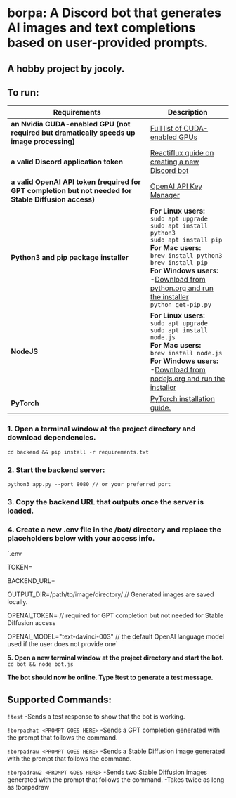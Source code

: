 # borpa: A Discord bot that generates AI images and text completions based on user-provided prompts.

## A hobby project by jocoly.

## To run:

| Requirements | Description |
| ----------- | ----------- |
| **an Nvidia CUDA-enabled GPU (not required but dramatically speeds up image processing)** | [Full list of CUDA-enabled GPUs](https://developer.nvidia.com/cuda-gpus) |
| **a valid Discord application token** | [Reactiflux guide on creating a new Discord bot](https://github.com/reactiflux/discord-irc/wiki/Creating-a-discord-bot-&-getting-a-token) |
| **a valid OpenAI API token (required for GPT completion but not needed for Stable Diffusion access)** | [OpenAI API Key Manager](https://platform.openai.com/account/api-keys) |
| **Python3 and pip package installer** | **For Linux users:**<br />`sudo apt upgrade`<br />`sudo apt install python3`<br />`sudo apt install pip`<br />**For Mac users:**<br />`brew install python3`<br />`brew install pip`<br />**For Windows users:**<br />-[Download from python.org and run the installer](https://www.python.org/downloads/)<br />`python get-pip.py` |
| **NodeJS** | **For Linux users:**<br />`sudo apt upgrade`<br />`sudo apt install node.js`<br />**For Mac users:**<br />`brew install node.js`<br />**For Windows users:**<br />-[Download from nodejs.org and run the installer](https://nodejs.org/en/download) |
| **PyTorch** | [PyTorch installation guide.](https://pytorch.org/get-started/locally/) |


### 1. Open a terminal window at the project directory and download dependencies.
`cd backend && pip install -r requirements.txt`


### 2. Start the backend server:
`python3 app.py --port 8080 // or your preferred port`

### 3. Copy the backend URL that outputs once the server is loaded.

### 4. Create a new .env file in the /bot/ directory and replace the placeholders below with your access info.

`.env

TOKEN=<YOUR DISCORD APPLICATION TOKEN GOES HERE>

BACKEND_URL=<BACKEND URL GOES HERE>

OUTPUT_DIR=/path/to/image/directory/ // Generated images are saved locally.

OPENAI_TOKEN=<YOUR OPENAI TOKEN GOES HERE> // required for GPT completion but not needed for Stable Diffusion access

OPENAI_MODEL="text-davinci-003" // the default OpenAI language model used if the user does not provide one`


**5. Open a new terminal window at the project directory and start the bot.**
`cd bot && node bot.js`

**The bot should now be online. Type !test to generate a test message.**

## Supported Commands:
  `!test`
  -Sends a test response to show that the bot is working.

  `!borpachat <PROMPT GOES HERE>`
  -Sends a GPT completion generated with the prompt that follows the command.
  
  `!borpadraw <PROMPT GOES HERE>`
  -Sends a Stable Diffusion image generated with the prompt that follows the command.
  
  `!borpadraw2 <PROMPT GOES HERE>`
  -Sends two Stable Diffusion images generated with the prompt that follows the command.
  -Takes twice as long as !borpadraw
  

